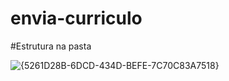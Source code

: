 # envia-curriculo

#Estrutura na pasta

![{5261D28B-6DCD-434D-BEFE-7C70C83A7518}](https://github.com/user-attachments/assets/6710e382-732b-4690-8ed6-f40371f3aab2)
